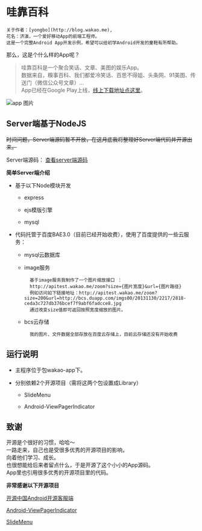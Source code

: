 哇靠百科 
=========
	关于作者：[yongbo](http://blog.wakao.me), 
	花名：济滇，一个爱好移动App的前端工程师。  
	这是一个完整Android App开发示例，希望可以给初学Android开发的童鞋有所帮助。


那么，这是个什么样的App呢？

> 哇靠百科是一个聚合笑话、文章、美图的娱乐App。  
> 数据来自，糗事百科、我们都爱冷笑话、百思不得姐、头条网、91美图、传送门（微信公众号文章）...  
> App已经在Google Play上线，[线上下载地址点这里](https://play.google.com/store/apps/details?id=me.wakao.app&hl=zh-CN)。  

![app 图片](https://raw.githubusercontent.com/yongbo000/wakao-app/master/QQ20140412-1@2x.png)

## Server端基于NodeJS

~~时间问题，Server端源码暂不开放，在这月底我将整理好Server端代码并开源出来。~~

Server端源码：
[查看server端源码](https://github.com/yongbo000/wakao-server)

**简单Server端介绍**

- 基于以下Node模块开发

	* express
	
	* ejs模版引擎
	
	* mysql
	
- 代码托管于百度BAE3.0（目前已经开始收费），使用了百度提供的一些云服务：

	* mysql云数据库
	
	* image服务
	
			基于image服务我制作了一个图片缩放接口 ：
			http://apitest.wakao.me/zoom?size={图片宽度}&url={图片路径}
			例如访问如下链接地址：http://apitest.wakao.me/zoom?size=200&url=http://bcs.duapp.com/imgs00/20131130/2217/2818-ceda3c727db376bcef7f9abf6fadcce8.jpg
			通过改变size值即可返回按照宽度缩放的图片。
			
	* bcs云存储
			
			我的图片、文件数据全部存放在百度云存储上，目前云存储还没有开始收费


## 运行说明


- 主程序位于包wakao-app下。
- 分别依赖2个开源项目（需将这两个包设置成Library）
	
	* SlideMenu
	
	* Android-ViewPagerIndicator



## 致谢

开源是个很好的习惯，哈哈～  
一路走来，自己也是受很多优秀的开源项目的影响，  
向着他们学习、成长。  
也很想能给后来者留点什么，于是开源了这个小小的App源码。  
App里也引用很多优秀的开源项目里的代码。

**非常感谢以下开源项目**

[开源中国Android开源客服端](https://github.com/oschina/android-app)

[Android-ViewPagerIndicator](https://github.com/JakeWharton/Android-ViewPagerIndicator)

[SlideMenu](https://github.com/TangKe/SlideMenu)

